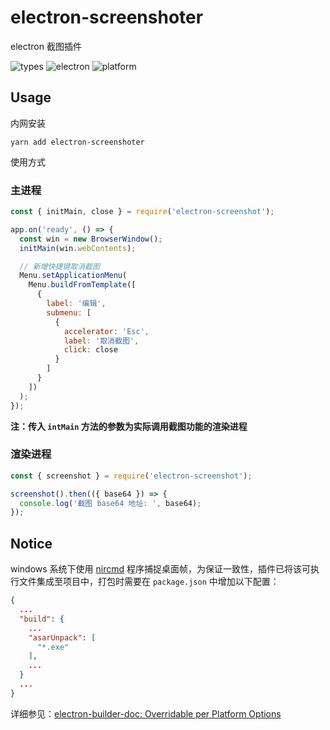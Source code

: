 # electron-screenshoter

electron 截图插件

![types](https://img.shields.io/npm/types/typescript)
![electron](https://img.shields.io/badge/electron-%3E%3D3.0.0-green)
![platform](https://img.shields.io/badge/platform-Mac%20%7C%20Windows-orange)

## Usage

内网安装

```shell
yarn add electron-screenshoter
```

使用方式

### 主进程

```js
const { initMain, close } = require('electron-screenshot');

app.on('ready', () => {
  const win = new BrowserWindow();
  initMain(win.webContents);

  // 新增快捷键取消截图
  Menu.setApplicationMenu(
    Menu.buildFromTemplate([
      {
        label: '编辑',
        submenu: [
          {
            accelerator: 'Esc',
            label: '取消截图',
            click: close
          }
        ]
      }
    ])
  );
});
```

**注：传入 `intMain` 方法的参数为实际调用截图功能的渲染进程**

### 渲染进程

```js
const { screenshot } = require('electron-screenshot');

screenshot().then(({ base64 }) => {
  console.log('截图 base64 地址: ', base64);
});
```

## Notice

windows 系统下使用 [nircmd][nircmd] 程序捕捉桌面帧，为保证一致性，插件已将该可执行文件集成至项目中，打包时需要在 `package.json` 中增加以下配置：

```json
{
  ...
  "build": {
    ...
    "asarUnpack": [
      "*.exe"
    ],
    ...
  }
  ...
}
```

详细参见：[electron-builder-doc: Overridable per Platform Options][electron-builder-doc]

[nircmd]: https://www.nirsoft.net/utils/nircmd.html
[electron-builder-doc]: https://www.electron.build/configuration/configuration#overridable-per-platform-options
